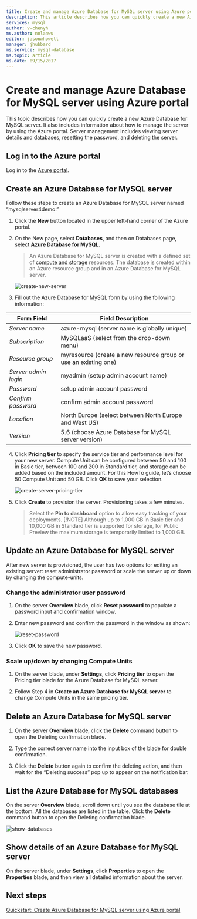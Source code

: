 ```yaml
---
title: Create and manage Azure Database for MySQL server using Azure portal | Microsoft Docs
description: This article describes how you can quickly create a new Azure Database for MySQL server and manage the server using the Azure Portal.
services: mysql
author: v-chenyh
ms.author: nolanwu
editor: jasonwhowell
manager: jhubbard
ms.service: mysql-database
ms.topic: article
ms.date: 09/15/2017
---
```


# Create and manage Azure Database for MySQL server using Azure portal
This topic describes how you can quickly create a new Azure Database for MySQL server. It also includes information about how to manage the server by using the Azure portal. Server management includes viewing server details and databases, resetting the password, and deleting the server.

## Log in to the Azure portal
Log in to the [Azure portal](https://portal.azure.com).

## Create an Azure Database for MySQL server
Follow these steps to create an Azure Database for MySQL server named “mysqlserver4demo.”

1. Click the **New** button located in the upper left-hand corner of the Azure portal.

2. On the New page, select **Databases**, and then on Databases page, select **Azure Database for MySQL**.

    > An Azure Database for MySQL server is created with a defined set of [compute and storage](./concepts-compute-unit-and-storage.md) resources. The database is created within an Azure resource group and in an Azure Database for MySQL server.

   ![create-new-server](./media/howto-create-manage-server-portal/create-new-server.png)

3. Fill out the Azure Database for MySQL form by using the following information:

| **Form Field** | **Field Description** |
|----------------|-----------------------|
| *Server name* | azure-mysql (server name is globally unique) |
| *Subscription* | MySQLaaS (select from the drop-down menu) |
| *Resource group* | myresource (create a new resource group or use an existing one) |
| *Server admin login* | myadmin (setup admin account name) |
| *Password* | setup admin account password |
| *Confirm password* | confirm admin account password |
| *Location* | North Europe (select between North Europe and West US) |
| *Version* | 5.6 (choose Azure Database for MySQL server version) |

4. Click **Pricing tier** to specify the service tier and performance level for your new server. Compute Unit can be configured between 50 and 100 in Basic tier, between 100 and 200 in Standard tier, and storage can be added based on the included amount. For this HowTo guide, let’s choose 50 Compute Unit and 50 GB. Click **OK** to save your selection.

   ![create-server-pricing-tier](./media/howto-create-manage-server-portal/create-server-pricing-tier.png)

5. Click **Create** to provision the server. Provisioning takes a few minutes.

    > Select the **Pin to dashboard** option to allow easy tracking of your deployments.
    > [!NOTE]
    > Although up to 1,000 GB in Basic tier and 10,000 GB in Standard tier is supported for storage, for Public Preview the maximum storage is temporarily limited to 1,000 GB.</Include>

## Update an Azure Database for MySQL server
After new server is provisioned, the user has two options for editing an existing server: reset administrator password or scale the server up or down by changing the compute-units.

### Change the administrator user password
1. On the server **Overview** blade, click **Reset password** to populate a password input and confirmation window.

2. Enter new password and confirm the password in the window as shown:

   ![reset-password](./media/howto-create-manage-server-portal/reset-password.png)

3. Click **OK** to save the new password.

### Scale up/down by changing Compute Units

1. On the server blade, under **Settings**, click **Pricing tier** to open the Pricing tier blade for the Azure Database for MySQL server.

2. Follow Step 4 in **Create an Azure Database for MySQL server** to change Compute Units in the same pricing tier.

## Delete an Azure Database for MySQL server

1. On the server **Overview** blade, click the **Delete** command button to open the Deleting confirmation blade.

2. Type the correct server name into the input box of the blade for double confirmation.

3. Click the **Delete** button again to confirm the deleting action, and then wait for the “Deleting success” pop up to appear on the notification bar.

## List the Azure Database for MySQL databases
On the server **Overview** blade, scroll down until you see the database tile at the bottom. All the databases are listed in the table. Click the **Delete** command button to open the Deleting confirmation blade.

   ![show-databases](./media/howto-create-manage-server-portal/show-databases.png)

## Show details of an Azure Database for MySQL server
On the server blade, under **Settings**, click **Properties** to open the **Properties** blade, and then view all detailed information about the server.

## Next steps

[Quickstart: Create Azure Database for MySQL server using Azure portal](./quickstart-create-mysql-server-database-using-azure-portal.md)